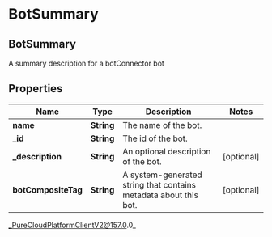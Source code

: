 # BotSummary

## BotSummary
A summary description for a botConnector bot

## Properties

|Name | Type | Description | Notes|
|------------ | ------------- | ------------- | -------------|
| **name** | **String** | The name of the bot. | |
| **_id** | **String** | The id of the bot. | |
| **_description** | **String** | An optional description of the bot. | [optional] |
| **botCompositeTag** | **String** | A system-generated string that contains metadata about this bot. | [optional] |



_PureCloudPlatformClientV2@157.0.0_
